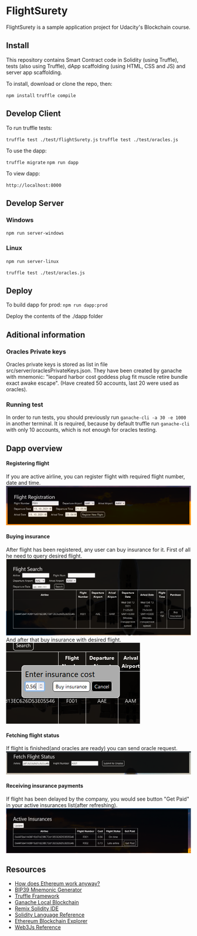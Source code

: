 # FlightSurety

FlightSurety is a sample application project for Udacity's Blockchain course.

## Install

This repository contains Smart Contract code in Solidity (using Truffle), tests (also using Truffle), dApp scaffolding (using HTML, CSS and JS) and server app scaffolding.

To install, download or clone the repo, then:

`npm install`
`truffle compile`

## Develop Client

To run truffle tests:

`truffle test ./test/flightSurety.js`
`truffle test ./test/oracles.js`

To use the dapp:

`truffle migrate`
`npm run dapp`

To view dapp:

`http://localhost:8000`

## Develop Server

### Windows
`npm run server-windows`
### Linux 
`npm run server-linux`

`truffle test ./test/oracles.js`

## Deploy

To build dapp for prod:
`npm run dapp:prod`

Deploy the contents of the ./dapp folder

## Aditional information

### Oracles Private keys
Oracles private keys is stored as list in file src/server/oraclesPrivateKeys.json. They have been created by ganache with mnemonic: "leopard harbor cost goddess plug fit muscle retire bundle exact awake escape". (Have created 50 accounts, last 20 were used as oracles).

### Running test
In order to run tests, you should previously run `ganache-cli -a 30 -e 1000` in another terminal. It is required, because by default truffle run `ganache-cli` with only 10 accounts, which is not enough for oracles testing. 

## Dapp overview

#### Registering flight
If you are active airline, you can register flight with required flight number, date and time.
![Register flight](img/FlightRegistration.PNG)
#### Buying insurance
After flight has been registered, any user can buy insurance for it. First of all he need to query desired flight. 
![Query result](img/BuyingInsurance.PNG)
And after that buy insurance with desired flight.  
![Price picking](img/PickPrice.PNG)
#### Fetching flight status
If flight is finished(and oracles are ready) you can send oracle request.  
![Form for sending oracle request](img/FetchFlightStatus.PNG)
#### Receiving insurance payments
If flight has been delayed by the company, you would see button "Get Paid" in your active insurances list(after refreshing).
![List of active insurances](img/GetPaid.PNG)



## Resources

* [How does Ethereum work anyway?](https://medium.com/@preethikasireddy/how-does-ethereum-work-anyway-22d1df506369)
* [BIP39 Mnemonic Generator](https://iancoleman.io/bip39/)
* [Truffle Framework](http://truffleframework.com/)
* [Ganache Local Blockchain](http://truffleframework.com/ganache/)
* [Remix Solidity IDE](https://remix.ethereum.org/)
* [Solidity Language Reference](http://solidity.readthedocs.io/en/v0.4.24/)
* [Ethereum Blockchain Explorer](https://etherscan.io/)
* [Web3Js Reference](https://github.com/ethereum/wiki/wiki/JavaScript-API)